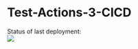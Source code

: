 # Test-Actions-3-CICD

Status of last deployment:<br>
<img src="https://github.com/lepkov/Test-Actions-2/actions/workflows/maven.yml/badge.svg?branch=main"><br>
